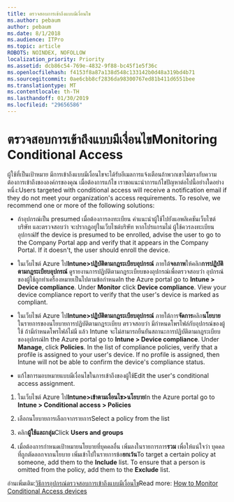 ```yaml
---
title: ตรวจสอบการเข้าถึงแบบมีเงื่อนไข
ms.author: pebaum
author: pebaum
ms.date: 8/1/2018
ms.audience: ITPro
ms.topic: article
ROBOTS: NOINDEX, NOFOLLOW
localization_priority: Priority
ms.assetid: dcb86c54-769e-4832-9f88-bc45f1e5f36c
ms.openlocfilehash: f4153f8a87a138d548c133142b0d48a319bd4b71
ms.sourcegitcommit: 0ae6cbb8cf2836da98300767ed81b411d6551bee
ms.translationtype: MT
ms.contentlocale: th-TH
ms.lasthandoff: 01/30/2019
ms.locfileid: "29656586"
---
```

# <a name="monitoring-conditional-access"></a><span data-ttu-id="5c935-102">ตรวจสอบการเข้าถึงแบบมีเงื่อนไข</span><span class="sxs-lookup"><span data-stu-id="5c935-102">Monitoring Conditional Access</span></span>

<span data-ttu-id="5c935-p101">ผู้ใช้ที่เป็นเป้าหมาย มีการเข้าถึงแบบมีเงื่อนไขจะได้รับอีเมลการแจ้งเตือนถ้าพวกเขาไม่ตรงกับความต้องการเข้าถึงขององค์กรของคุณ เมื่อต้องการแก้ไข เราขอแนะนำการแก้ไขปัญหาต่อไปนี้อย่างใดอย่างหนึ่ง:</span><span class="sxs-lookup"><span data-stu-id="5c935-p101">Users targeted with conditional access will receive a notification email if they do not meet your organization's access requirements. To resolve, we recommend one or more of the following solutions:</span></span>
  
- <span data-ttu-id="5c935-p102">ถ้าอุปกรณ์เป็น presumed เมื่อต้องการลงทะเบียน คำแนะนำผู้ใช้ไปยังแอพลิเคชันเว็บไซต์บริษัท และตรวจสอบว่า จะปรากฏอยู่ในเว็บไซต์บริษัท หากโปรแกรมไม่ ผู้ใช้ควรลงทะเบียนอุปกรณ์</span><span class="sxs-lookup"><span data-stu-id="5c935-p102">If the device is presumed to be enrolled, advise the user to go to the Company Portal app and verify that it appears in the Company Portal. If it doesn't, the user should enroll the device.</span></span>
    
- <span data-ttu-id="5c935-p103">ในเว็บไซต์ Azure ไป**Intune\>ปฏิบัติตามกฎระเบียบอุปกรณ์** ภายใต้**จอภาพ**ให้คลิก**การปฏิบัติตามกฎระเบียบอุปกรณ์** ดูรายงานการปฏิบัติตามกฎระเบียบของอุปกรณ์เพื่อตรวจสอบว่า อุปกรณ์ของผู้ใช้ถูกทำเครื่องหมายเป็นไปตามข้อกำหนด</span><span class="sxs-lookup"><span data-stu-id="5c935-p103">In the Azure portal go to **Intune \> Device compliance**. Under **Monitor** click **Device compliance**. View your device compliance report to verify that the user's device is marked as compliant.</span></span> 
    
- <span data-ttu-id="5c935-p104">ในเว็บไซต์ Azure ไป**Intune\>ปฏิบัติตามกฎระเบียบอุปกรณ์** ภายใต้การ**จัดการ**คลิก**นโยบาย** ในรายการของนโยบายการปฏิบัติตามกฎระเบียบ ตรวจสอบว่า มีกำหนดโพรไฟล์กับอุปกรณ์ของผู้ใช้ ถ้ามีกำหนดโพรไฟล์ไม่มี แล้ว Intune จะไม่สามารถยืนยันสถานะการปฏิบัติตามกฎระเบียบของอุปกรณ์</span><span class="sxs-lookup"><span data-stu-id="5c935-p104">In the Azure portal go to **Intune \> Device compliance**. Under **Manage**, click **Policies**. In the list of compliance policies, verify that a profile is assigned to your user's device. If no profile is assigned, then Intune will not be able to confirm the device's compliance status.</span></span> 
    
- <span data-ttu-id="5c935-114">แก้ไขการมอบหมายแบบมีเงื่อนไขในการเข้าถึงของผู้ใช้</span><span class="sxs-lookup"><span data-stu-id="5c935-114">Edit the user's conditional access assignment.</span></span>
    
1. <span data-ttu-id="5c935-115">ในเว็บไซต์ Azure ไป**Intune\>เข้าตามเงื่อนไข\>นโยบาย**</span><span class="sxs-lookup"><span data-stu-id="5c935-115">In the Azure portal go to **Intune \> Conditional access \> Policies**</span></span>
    
2. <span data-ttu-id="5c935-116">เลือกนโยบายการเลือกจากรายการ</span><span class="sxs-lookup"><span data-stu-id="5c935-116">Select a policy from the list</span></span>
    
3. <span data-ttu-id="5c935-117">คลิก**ผู้ใช้และกลุ่ม**</span><span class="sxs-lookup"><span data-stu-id="5c935-117">Click **Users and groups**</span></span>
    
4. <span data-ttu-id="5c935-p105">เมื่อต้องการกำหนดเป้าหมายนโยบายที่บุคคลอื่น เพิ่มลงในรายการการ**รวม** เพื่อให้แน่ใจว่า บุคคลที่ถูกตัดออกจากนโยบาย เพิ่มเข้าไปในรายการข้อ**ยกเว้น**</span><span class="sxs-lookup"><span data-stu-id="5c935-p105">To target a certain policy at someone, add them to the **Include** list. To ensure that a person is omitted from the policy, add them to the **Exclude** list.</span></span> 
    
<span data-ttu-id="5c935-120">อ่านเพิ่มเติม:[วิธีการอุปกรณ์ตรวจสอบการเข้าถึงแบบมีเงื่อนไข](https://docs.microsoft.com/intune/conditional-access-exchange-monitor)</span><span class="sxs-lookup"><span data-stu-id="5c935-120">Read more: [How to Monitor Conditional Access devices](https://docs.microsoft.com/intune/conditional-access-exchange-monitor)</span></span>
  

